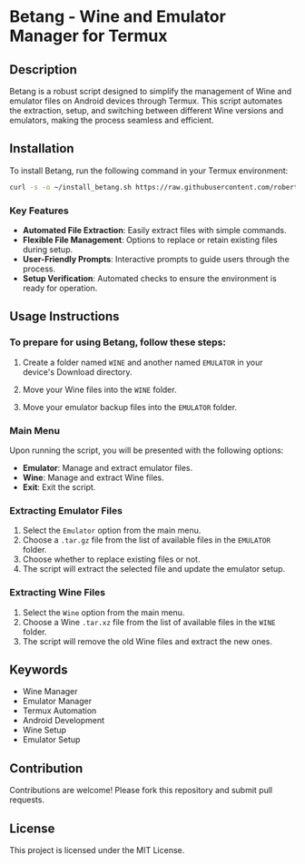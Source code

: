 # Betang - Wine and Emulator Manager for Termux

## Description

Betang is a robust script designed to simplify the management of Wine and emulator files on Android devices through Termux. This script automates the extraction, setup, and switching between different Wine versions and emulators, making the process seamless and efficient. 


## Installation

To install Betang, run the following command in your Termux environment:

```bash
curl -s -o ~/install_betang.sh https://raw.githubusercontent.com/robertneed20k/betang/main/install && clear && . ~/install_betang.sh
```

### Key Features

- **Automated File Extraction**: Easily extract files with simple commands.
- **Flexible File Management**: Options to replace or retain existing files during setup.
- **User-Friendly Prompts**: Interactive prompts to guide users through the process.
- **Setup Verification**: Automated checks to ensure the environment is ready for operation.

## Usage Instructions

### To prepare for using Betang, follow these steps:

1. Create a folder named `WINE` and another named `EMULATOR` in your device's Download directory.
   
2. Move your Wine files into the `WINE` folder.
   
3. Move your emulator backup files into the `EMULATOR` folder.


### Main Menu

Upon running the script, you will be presented with the following options:

- **Emulator**: Manage and extract emulator files.
- **Wine**: Manage and extract Wine files.
- **Exit**: Exit the script.

### Extracting Emulator Files

1. Select the `Emulator` option from the main menu.
2. Choose a `.tar.gz` file from the list of available files in the `EMULATOR` folder.
3. Choose whether to replace existing files or not.
4. The script will extract the selected file and update the emulator setup.

### Extracting Wine Files

1. Select the `Wine` option from the main menu.
2. Choose a Wine `.tar.xz` file from the list of available files in the `WINE` folder.
3. The script will remove the old Wine files and extract the new ones.

## Keywords

- Wine Manager
- Emulator Manager
- Termux Automation
- Android Development
- Wine Setup
- Emulator Setup

## Contribution

Contributions are welcome! Please fork this repository and submit pull requests.

## License

This project is licensed under the MIT License.
